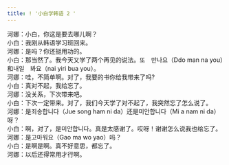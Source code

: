 ```yaml
---
title: ! '小白学韩语 2 '
---
```


<p>河娜：小白，你这是要去哪儿啊？<br />小白：我刚从韩语学习班回来。<br />河娜：是吗？你还挺用功的。<br />小白：那当然了。我今天又学了两个再见的说法。또　만나요（Ddo man na you）和내일　봐요（nai yiri bua you）。<br />河娜：哇，不简单啊。对了，我要的书你给我带来了吗?<br />小白：真对不起，我给忘了。<br />河娜：没关系，下次带来吧。<br />小白：下次一定带来。对了，我们今天学了对不起了，我突然忘了怎么说了。<br />河娜：是죄송합니다（Jue song ham ni da）还是미안합니다（Mi a nam ni da）呀？<br />小白：啊，对了，是미안합니다。真是太感谢了。哎呀！谢谢怎么说我也给忘了。<br />河娜：是고마워요（Gao ma wo yao）吗？<br />小白：是啊是啊。真不好意思，都忘了。<br />河娜：以后还得常用才行啊。</p>

